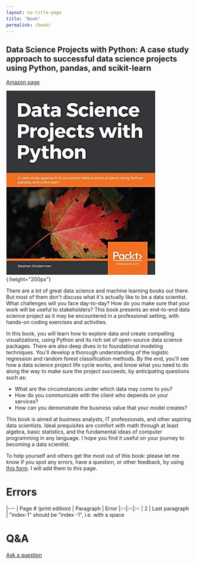 ```yaml
---
layout: no-title-page
title: "Book"
permalink: /book/
---
```


## Data Science Projects with Python: A case study approach to successful data science projects using Python, pandas, and scikit-learn

[Amazon page](https://www.amazon.com/Data-Science-Projects-Python-scikit-learn-dp-1838551026/dp/1838551026/)

![book cover](/assets/images/book_cover.jpg){:height="200px"}

There are a lot of great data science and machine learning books out there. But most of them don't discuss what it's actually like to be a data scientist. What challenges will you face day-to-day? How do you make sure that your work will be useful to stakeholders? This book presents an end-to-end data science project as it may be encountered in a professional setting, with hands-on coding exercises and activities.

In this book, you will learn how to explore data and create compelling visualizations, using Python and its rich set of open-source data science packages. There are also deep dives in to foundational modeling techniques. You'll develop a thorough understanding of the logistic regression and random forest classification methods. By the end, you'll see how a data science project life cycle works, and know what you need to do along the way to make sure the project succeeds, by anticipating questions such as:

- What are the circumstances under which data may come to you?
- How do you communicate with the client who depends on your services?
- How can you demonstrate the business value that your model creates?

This book is aimed at business analysts, IT professionals, and other aspiring data scientists. Ideal prequisites are comfort with math through at least algebra, basic statistics, and the fundamental ideas of computer programming in any language. I hope you find it useful on your journey to becoming a data scientist.

To help yourself and others get the most out of this book: please let me know if you spot any errors, have a question, or other feedback, by using [this form](https://docs.google.com/forms/d/e/1FAIpQLScop-llj_meLLmJCo4dTycqlJ2MxZFnVxMWsHPzt5aynrLXjw/viewform?usp=sf_link). I will add them to this page.

# Errors

|---
| Page # (print edition) | Paragraph | Error 
|:-:|:-:|:-:
| 2 | Last paragraph | "index-1" should be "index -1", i.e. with a space 

# Q&A

[Ask a question](https://docs.google.com/forms/d/e/1FAIpQLScop-llj_meLLmJCo4dTycqlJ2MxZFnVxMWsHPzt5aynrLXjw/viewform?usp=sf_link)

